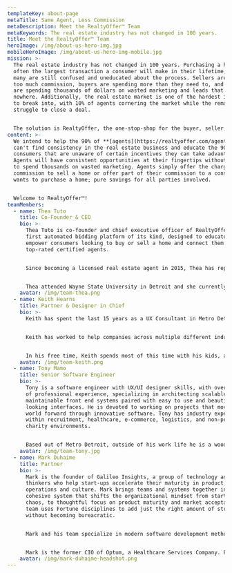 ```yaml
---
templateKey: about-page
metaTitle: Same Agent, Less Commission
metaDescription: Meet the RealtyOffer™ Team
metaKeywords: The real estate industry has not changed in 100 years.
title: Meet the RealtyOffer™ Team
heroImage: /img/about-us-hero-img.jpg
mobileHeroImage: /img/about-us-hero-img-mobile.jpg
mission: >-
  The real estate industry has not changed in 100 years. Purchasing a home is
  often the largest transaction a consumer will make in their lifetime, and yet
  many are still confused and uneducated about the process. Sellers are paying
  too much commission, buyers are spending more than they need to, and agents
  are spending thousands of dollars on wasted marketing and leads that go
  nowhere. Additionally, the real estate market is one of the hardest industries
  to break into, with 10% of agents cornering the market while the remaining 90%
  struggle to close a deal.


  The solution is RealtyOffer, the one-stop-shop for the buyer, seller, and agent. **[RealtyOffer™](https://realtyoffer.com/)** will connect the consumer with the agent, while removing the upfront negotiation. Our AI-Digitized platform will be the first of its kind to enable savings for all parties involved in a real estate transaction: the seller, the buyer, and the agent.
content: >-
  We intend to help the 90% of **[agents](https://realtyoffer.com/agents/)** who
  can't find consistency in the real estate business and educate the 90% of
  consumers that are unaware of certain incentives they can take advantage of.
  Agents will have consistent opportunities at their fingertips without needing
  to spend thousands on wasted marketing. Agents simply offer the charge less
  commission to sell a home or offer part of their commission to a consumer that
  wants to purchase a home; pure savings for all parties involved.


  Welcome to RealtyOffer™!
teamMembers:
  - name: Thea Tuto
    title: Co-Founder & CEO
    bio: >-
      Thea Tuto is co-founder and chief executive officer of RealtyOffer, the
      first automated bidding platform of its kind, designed to educate and
      empower consumers looking to buy or sell a home and connect them with
      top-rated certified agents.


      Since becoming a licensed real estate agent in 2015, Thea has represented hundreds of buyers and sellers in southeast Michigan. Her experience as an agent led her to want to modernize and streamline the real estate transaction process for buyers, sellers and agents, fueling the creation of RealtyOffer, which launched in 2021.


      Thea attended Wayne State University in Detroit and she currently resides in Northville, Michigan with her husband and three daughters.
    avatar: /img/team-thea.png
  - name: Keith Hearns
    title: Partner & Designer in Chief
    bio: >-
      Keith has spent the last 15 years as a UX Consultant in Metro Detroit.


      Keith has worked to help companies across multiple different industries, including e-commerce, utilities, healthcare, financial, and automative with their UX needs, ranging from simple design updates, to complete digital transformations.


      In his free time, Keith spends most of this time with his kids, and can be found watching 1 of the 3 participate in sports on any given field or gym throughout Michigan.
    avatar: /img/team-keith.png
  - name: Tony Mamo
    title: Senior Software Engineer
    bio: >-
      Tony is a software engineer with UX/UI designer skills, with over 15 years
      of professional experience, specializing in architecting scalable,
      maintainable front end systems paired with easy to use and beautiful
      looking interfaces. He is devoted to working on projects that move the
      world forward through innovative software. Tony has industry experience
      within recruitment, healthcare, e-commerce, logistics, and non-profit
      charity environments.


      Based out of Metro Detroit, outside of his work life he is a woodworker, photographer, musician, foodie, adventurer, husband, and dad.
    avatar: /img/team-tony.jpg
  - name: Mark Duhaime
    title: Partner
    bio: >-
      Mark is the founder of Galileo Insights, a group of technology and product
      thinkers who help start-ups accelerate their maturity in product, process,
      operations and culture. Mark brings teams and systems together into one
      cohesive system that shifts the organizational mindset from start-up
      chaos, to thoughtful focus on product maturity and market acceptance. The
      team uses Fortune disciplines to add just the right amount of structure
      without becoming bureacratic. 


      Mark and his team specialize in modern software development methods including lean and agile to provide teams the structure required to be credible with investors and potential acquirers. Mark has deep vertical understanding of both HealthCare and Manufacturing.


      Mark is the former CIO of Optum, a Healthcare Services Company. Prior to that, as SVP of Application Development at UnitedHealth Group, he led a multi-national team of 10,000 software developers and matured their transition to Agile Development. He also was the Executive Director of Application Development at Ford where he spent 20+ years delivering technology to product development, finance, purchasing and in-vehicle entertainment.
    avatar: /img/mark-duhaime-headshot.png
---
```


